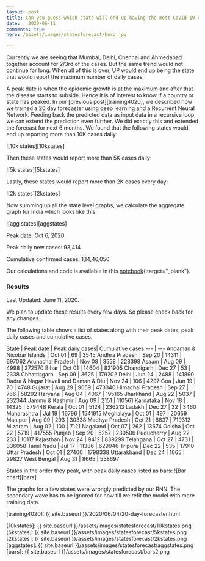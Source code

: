 ```yaml
---
layout: post
title: Can you guess which state will end up having the most Covid-19 cases?
date:   2020-06-11
comments: true
hero: /assets/images/statesforecast/hero.jpg

---
```


Currently we are seeing that Mumbai, Delhi, Chennai and Ahmedabad together account for 2/3rd of the cases. But the same trend would not continue for long. When all of this is over, UP would end up being the state that would report the maximum number of daily cases.

A peak date is when the epidemic growth is at the maximum and after that the disease starts to subside. Hence it is of interest to know if a country or state has peaked. In our [previous post][training4020], we described how we trained a 20 day forecaster using deep learning and a Recurrent Neural Network. Feeding back the predicted data as input data in a recursive loop, we can extend the prediction even further. We did exactly this and extended the forecast for next 6 months. We found that the following states would end up reporting more than 10K cases daily: 

![10k states][10kstates]

Then these states would report more than 5K cases daily:

![5k states][5kstates]

Lastly, these states would report more than 2K cases every day:

![2k states][2kstates]

Now summing up all the state level graphs, we calculate the aggregate graph for India which looks like this:

![agg states][aggstates]

Peak date: Oct 6, 2020

Peak daily new cases: 93,414

Cumulative confirmed cases: 1,14,46,050

Our calculations and code is available in this [notebook][notebook]{:target="_blank"}.

### Results
Last Updated: June 11, 2020. 

We plan to update these results every few days. So please check back for any changes.

<a name="table"></a>
The following table shows a list of states along with their peak dates, peak daily cases and cumulative cases.

State | Peak date | Peak daily cases| Cumulative cases
 --- | ---
Andaman & Nicobar Islands | Oct 01 | 69 | 3545
Andhra Pradesh | Sep 20 | 14311 | 697062
Arunachal Pradesh | Nov 08 | 3558 | 228398
Asaam | Aug 09 | 4998 | 272570
Bihar | Oct 01 | 14604 | 821905
Chandigarh | Dec 27 | 53 | 2338
Chhattisgarh | Sep 09 | 3625 | 179202
Delhi | Jun 24 | 2488 | 141890
Dadra & Nagar Haveli and Daman & Diu | Nov 24 | 106 | 4297
Goa | Jun 19 | 70 | 4748
Gujarat | Aug 29 | 9059 | 473340
Himachal Pradesh | Sep 27 | 766 | 58292
Haryana | Aug 04 | 4067 | 195165
Jharkhand | Aug 22 | 5037 | 232344
Jammu & Kashmir | Aug 09 | 2151 | 110561
Karnataka | Nov 18 | 14325 | 579448
Kerala | Oct 01 | 5124 | 236213
Ladakh | Dec 27 | 32 | 3460
Maharashtra | Jul 19 | 16796 | 1541915
Meghalaya | Oct 01 | 497 | 20659
Manipur | Aug 09 | 293 | 30338
Madhya Pradesh | Oct 21 | 8837 | 719312
Mizoram | Aug 02 | 100 | 7121
Nagaland | Oct 07 | 262 | 13674
Odisha | Oct 22 | 5719 | 417555
Punjab | Sep 20 | 5257 | 230506
Puducherry | Aug 22 | 233 | 10117
Rajasthan | Nov 24 | 9412 | 839299
Telangana | Oct 27 | 4731 | 336058
Tamil Nadu | Jul 17 | 11386 | 629946
Tripura | Dec 22 | 535 | 17910
Uttar Pradesh | Oct 01 | 27400 | 1798338
Uttarakhand | Dec 24 | 1065 | 29827
West Bengal | Aug 31 | 8665 | 558697

States in the order they peak, with peak daily cases listed as bars:
![Bar chart][bars]


The graphs for a few states were wrongly predicted by our RNN. The secondary wave has to be ignored for now till we refit the model with more training data.


[notebook]: https://nbviewer.jupyter.org/github/VICS-CORE/stats/blob/master/11_YudistirNet.ipynb
[training4020]: {{ site.baseurl }}/2020/06/04/20-day-forecaster.html

[10kstates]: {{ site.baseurl }}/assets/images/statesforecast/10kstates.png
[5kstates]: {{ site.baseurl }}/assets/images/statesforecast/5kstates.png
[2kstates]: {{ site.baseurl }}/assets/images/statesforecast/2kstates.png
[aggstates]: {{ site.baseurl }}/assets/images/statesforecast/aggstates.png
[bars]: {{ site.baseurl }}/assets/images/statesforecast/bars2.png